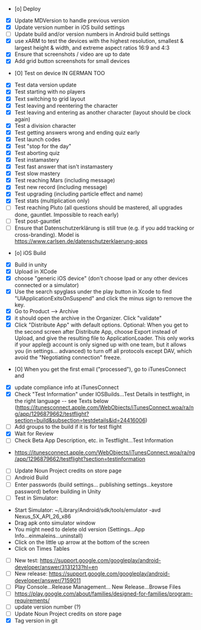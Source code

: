 * [o] Deploy
 * [X] Update MDVersion to handle previous version
 * [X] Update version number in iOS build settings
 * [ ] Update build and/or version numbers in Android build settings
 * [X] use xARM to test the devices with the highest resolution, smallest & largest height & width, and extreme aspect ratios 16:9 and 4:3
 * [X] Ensure that screenshots / video are up to date
  * [X] Add grid button screenshots for small devices
 * [O] Test on device IN GERMAN TOO 
  * [X] Test data version update
  * [X] Test starting with no players
  * [X] Text switching to grid layout
  * [X] Test leaving and reentering the character
  * [X] Test leaving and entering as another character (layout should be clock again)
  * [X] Test a division character
  * [X] Test getting answers wrong and ending quiz early
  * [X] Test launch codes
  * [X] Test "stop for the day"
  * [X] Test aborting quiz
  * [X] Test instamastery
  * [X] Test fast answer that isn't instamastery
  * [X] Test slow mastery
  * [X] Test reaching Mars (including message)
  * [X] Test new record (including message)
  * [X] Test upgrading (including particle effect and name)
  * [X] Test stats (multiplication only)
  * [ ] Test reaching Pluto (all questions should be mastered, all upgrades done, gauntlet. Impossible to reach early)
  * [ ] Test post-gauntlet
 * [ ] Ensure that Datenschutzerklärung is still true (e.g. if you add tracking or cross-branding). Model is https://www.carlsen.de/datenschutzerklaerung-apps 
 * [o] iOS Build
  * [X] Build in unity
  * [X] Upload in XCode
   * [X] choose "generic iOS device" (don't choose Ipad or any other devices connected or a simulator) 
   * [X] Use the search spyglass under the play button in Xcode to find "UIApplicationExitsOnSuspend" and click the minus sign to remove the key.
   * [X] Go to Product --> Archive
   * [X] it should open the archive in the Organizer. Click "validate" 
   * [X] Click "Distribute App" with default options. Optional: When you get to the second screen after Distribute App, choose Export instead of Upload, and give the resulting file to ApplicationLoader. This only works if your apple@ account is only signed up with one team, but it allows you (in settings... advanced) to turn off all protocols except DAV, which avoid the "Negotiating connection" freeze.
  * [O] When you get the first email ("processed"), go to iTunesConnect and
   * [X] update compliance info at iTunesConnect
   * [X] Check "Test Information" under IOSBuilds...Test Details in testflight, in the right language -- see Texts below (https://itunesconnect.apple.com/WebObjects/iTunesConnect.woa/ra/ng/app/1296879662/testflight?section=build&subsection=testdetails&id=24416006)
   * [ ] Add groups to the build if it is for test flight
   * [X] Wait for Review
  * [ ] Check Beta App Description, etc. in Testflight...Test Information
   * https://itunesconnect.apple.com/WebObjects/iTunesConnect.woa/ra/ng/app/1296879662/testflight?section=testinformation
  * [ ] Update Noun Project credits on store page 
 * [ ] Android Build
  * [ ] Enter passwords (build settings... publishing settings...keystore password) before building in Unity
  * [ ] Test in Simulator:
   * Start Simulator: ~/Library/Android/sdk/tools/emulator -avd Nexus_5X_API_26_x86
   * Drag apk onto simulator window
   * You might need to delete old version (Settings...App Info...einmaleins...uninstall)
   * Click on the little up arrow at the bottom of the screen
   * Click on Times Tables
  * [ ] New test: https://support.google.com/googleplay/android-developer/answer/3131213?hl=en
  * [ ] New release: https://support.google.com/googleplay/android-developer/answer/7159011
   * [ ] Play Console...Release Management... New Release...Browse Files
  * [ ] https://play.google.com/about/families/designed-for-families/program-requirements/  
  * [ ] update version number (?)
  * [ ] Update Noun Project credits on store page 
 * [X] Tag version in git
